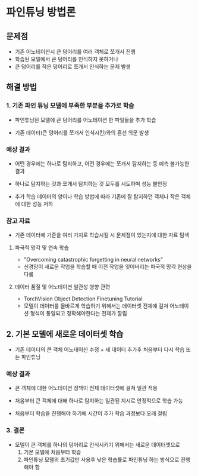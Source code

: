 # 파인튜닝 방법론

## 문제점
  - 기존 어노테이션시 큰 덩어리를 여러 객체로 쪼개서 진행
  - 학습된 모델에서 큰 덩어리를 인식하지 못하거나
  - 큰 덩어리를 작은 덩어리로 쪼개서 인식하는 문제 발생

## 해결 방법

### 1. 기존 파인 튜닝 모델에 부족한 부분을 추가로 학습

- 파인튜닝된 모델에 큰 덩어리를 어노테이션 한 파일들을 추가 학습
  
- 기존 데이터(큰 덩어리를 쪼개서 인식시킨)와의 혼선 의문 발생

### 예상 결과
- 어떤 경우에는 하나로 탐지하고, 어떤 경우에는 쪼개서 탐지하는 등 예측 불가능한 결과
  
- 하나로 탐지하는 것과 쪼개서 탐지하는 것 모두를 시도하며 성능 불안정
  
- 추가 학습 데이터의 양이나 학습 방법에 따라 기존에 잘 탐지하던 객체나 작은 객체에 대한 성능 저하

### 참고 자료

- 기존 데이터에 기준을 여러 가지로 학습시킬 시 문제점이 있는지에 대한 자료 탐색
  
1. 파국적 망각 및 연속 학습
   - "Overcoming catastrophic forgetting in neural networks"
   - 신경망이 새로운 작업을 학습할 때 이전 작업을 잊어버리는 파국적 망각 현상을 다룸
   
2. 데이터 품질 및 어노테이션 일관성 영향 관련
   - TorchVision Object Detection Finetuning Tutorial
   - 모델이 데이터를 올바르게 학습하기 위해서는 데이터셋 전체에 걸쳐 어노테이션 형식이 통일되고 정확해야한다는 전제가 깔림
     
## 2. 기본 모델에 새로운 데이터셋 학습

- 기존 데이터의 큰 객체 어노테이션 수정 + 새 데이터 추가후 처음부터 다시 학습 또는 파인튜닝

### 예상 결과
- 큰 객체에 대한 어노테이션 정책이 전체 데이터셋에 걸쳐 일관 적용
  
- 처음부터 큰 객체에 대해 하나로 탐지하는 일관된 지시로 안정적으로 학습 가능

- 처음부터 학습을 진행해야 하기에 시간이 추가 학습 과정보다 오래 걸림

### 3. 결론
- 모델이 큰 객체를 하나의 덩어리로 인식시키기 위해서는 새로운 데이터셋으로
  1. 기본 모델에 처음부터 학습
  2. 파인튜닝 모델의 초기값만 사용후 낮은 학습률로 파인튜닝
하는 방식으로 진행해야 함
  
